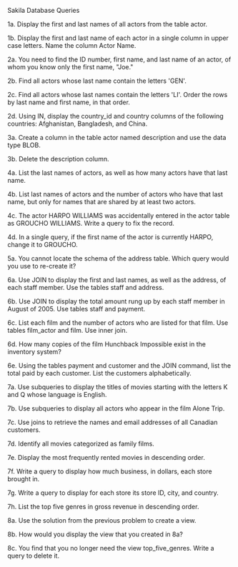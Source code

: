 Sakila Database Queries

1a. Display the first and last names of all actors from the table actor.

1b. Display the first and last name of each actor in a single column in upper case letters. Name the column Actor Name.

2a. You need to find the ID number, first name, and last name of an actor, of whom you know only the first name, "Joe."

2b. Find all actors whose last name contain the letters 'GEN'.

2c. Find all actors whose last names contain the letters 'LI'. Order the rows by last name and first name, in that order.

2d. Using IN, display the country_id and country columns of the following countries: Afghanistan, Bangladesh, and China.

3a. Create a column in the table actor named description and use the data type BLOB.

3b. Delete the description column.

4a. List the last names of actors, as well as how many actors have that last name.

4b. List last names of actors and the number of actors who have that last name, but only for names that are shared by at least two actors.

4c. The actor HARPO WILLIAMS was accidentally entered in the actor table as GROUCHO WILLIAMS. Write a query to fix the record.

4d. In a single query, if the first name of the actor is currently HARPO, change it to GROUCHO.

5a. You cannot locate the schema of the address table. Which query would you use to re-create it?

6a. Use JOIN to display the first and last names, as well as the address, of each staff member. Use the tables staff and address.

6b. Use JOIN to display the total amount rung up by each staff member in August of 2005. Use tables staff and payment.

6c. List each film and the number of actors who are listed for that film. Use tables film_actor and film. Use inner join.

6d. How many copies of the film Hunchback Impossible exist in the inventory system?

6e. Using the tables payment and customer and the JOIN command, list the total paid by each customer. List the customers alphabetically.

7a. Use subqueries to display the titles of movies starting with the letters K and Q whose language is English.

7b. Use subqueries to display all actors who appear in the film Alone Trip.

7c. Use joins to retrieve the names and email addresses of all Canadian customers.

7d. Identify all movies categorized as family films.

7e. Display the most frequently rented movies in descending order.

7f. Write a query to display how much business, in dollars, each store brought in.

7g. Write a query to display for each store its store ID, city, and country.

7h. List the top five genres in gross revenue in descending order.

8a. Use the solution from the previous problem to create a view.

8b. How would you display the view that you created in 8a?

8c. You find that you no longer need the view top_five_genres. Write a query to delete it.

